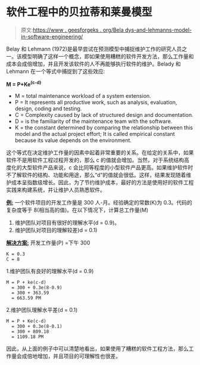 # 软件工程中的贝拉蒂和莱曼模型

> 原文:[https://www . geesforgeks . org/Bela dys-and-lehmanns-model-in-software-engineering/](https://www.geeksforgeeks.org/beladys-and-lehmanns-model-in-software-engineering/)

Belay 和 Lehmann (1972)是最早尝试在预测模型中捕捉维护工作的研究人员之一。该模型明确了这样一个概念，即如果使用糟糕的软件开发方法，那么工作量和成本会成倍增加，并且开发该软件的人不再能够执行软件的维护。Belady 和 Lehmann 在一个等式中捕捉到了这些效应:

**M = P+Ke<sup>(c-d)</sup>**

*   M = total maintenance workload of a system extension.
*   P = It represents all productive work, such as analysis, evaluation, design, coding and testing.
*   C = Complexity caused by lack of structured design and documentation.
*   D = is the familiarity of the maintenance team with the software.
*   K = the constant determined by comparing the relationship between this model and the actual project effort; It is called empirical constant because its value depends on the environment.

这个等式在决定维护工作量的因素中起着非常重要的关系。在给定的关系中，如果软件不是用软件工程过程开发的，那么 c 的值就会增加。当然，对于系统结构高度化的大型软件产品来说，c 会比同等程度的小型软件产品更高。如果维护软件时不了解软件的结构、功能和用途，那么“d”的值就会很低。这样，结果发现随着维护成本呈指数级增长。因此，为了节约维护成本，最好的方法是使用好的软件工程实践来构建系统，并让维护人员熟悉软件。

**<u>例:</u>** 一个软件项目的开发工作量是 300 人-月。经验确定的常数(K)为 0.3。代码的复杂度等于 8(相当高的值)。在以下情况下，计算总工作量(M)

1.  维护团队对项目有很好的理解水平(d = 0.9)。
2.  维护团队对项目的理解较差)d = 0.1)

**<u>解决方案:</u>** 开发工作量(P) =下午 300

```
K = 0.3
C = 8
```

1.维护团队有良好的理解水平(d = 0.9)

```
M = P + ke(c-d)
  = 300 + 0.3e(8-0.9)
  = 300 + 363.59
  = 663.59 PM
```

2.维护团队理解水平差(d = 0.1)

```
M = P + Ke(c-d)
  = 300 + 0.3e(8-0.1)
  = 300 + 809.18
  = 1109.18 PM
```

因此，从上面的例子中可以清楚地看出，如果使用了糟糕的软件工程方法，那么工作量会成倍地增加，并且项目的可理解性也很差。